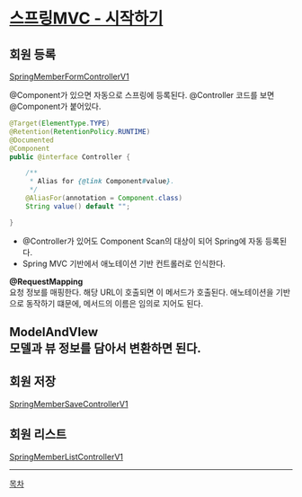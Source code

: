 # [스프링MVC - 시작하기](Lecture-Note/5-4.md)


## 회원 등록
[SpringMemberFormControllerV1](../src/main/java/hello/servlet/web/springmvc/v1/SpringMemberFormControllerV1.java)

@Component가 있으면 자동으로 스프링에 등록된다.
@Controller 코드를 보면 @Component가 붙어있다.
```java
@Target(ElementType.TYPE)
@Retention(RetentionPolicy.RUNTIME)
@Documented
@Component
public @interface Controller {

    /**
     * Alias for {@link Component#value}.
     */
    @AliasFor(annotation = Component.class)
    String value() default "";

}
```
- @Controller가 있어도 Component Scan의 대상이 되어 Spring에 자동 등록된다.
- Spring MVC 기반에서 애노테이션 기반 컨트롤러로 인식한다.
        
**@RequestMapping**     
요청 정보를 매핑한다. 해당 URL이 호출되면 이 메서드가 호출된다. 애노테이션을 기반으로 동작하기 떄문에, 메서드의 이름은 임의로 지어도 된다.       
        
**ModelAndVIew**    
모델과 뷰 정보를 담아서 변환하면 된다.
---
## 회원 저장
[SpringMemberSaveControllerV1](../src/main/java/hello/servlet/web/springmvc/v1/SpringMemberSaveControllerV1.java)

## 회원 리스트
[SpringMemberListControllerV1](../src/main/java/hello/servlet/web/springmvc/v1/SpringMemberListControllerV1.java)

---
[목차](../README.md)